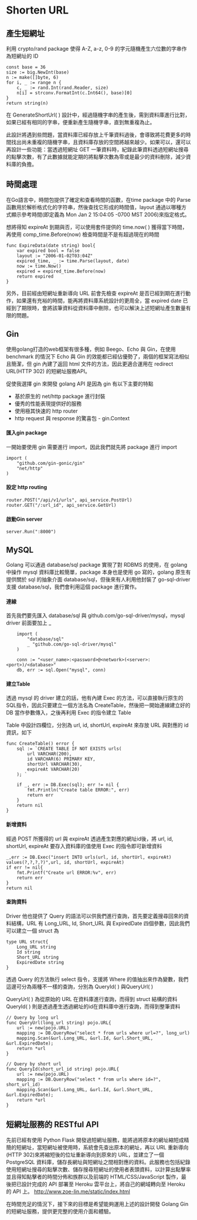 # Shorten URL

## 產生短網址
利用 crypto/rand package 使得 A-Z, a-z, 0-9 的字元隨機產生六位數的字串作為短網址的 ID
```
const base = 36
size := big.NewInt(base)
n := make([]byte, 6)
for i, _ := range n {
    c, _ := rand.Int(rand.Reader, size)
    n[i] = strconv.FormatInt(c.Int64(), base)[0]
}
return string(n)
```
在 GenerateShortUrl( ) 設計中，經過隨機字串的產生後，需到資料庫進行比對，如果已經有相同的字串，便重新產生隨機字串，直到無重複為止。

此設計將遇到些問題，當資料庫已經存放上千筆資料過後，會導致將花費更多的時間找出尚未重複的隨機字串，且資料庫存放的空間將越來越少。如果可以，還可以再設計一些功能：當透過短網址 GET 一筆資料時，紀錄此筆資料透過短網址搜尋的點擊次數，有了此數據就能定期的將點擊次數為零或是最少的資料刪除，減少資料庫的負擔。

## 時間處理
在Go語言中，時間包提供了確定和查看時間的函數，在time package 中的 Parse 函數用於解析格式化的字符串，然後查找它形成的時間值，layout 通過以哪種方式顯示參考時間(即定義為 Mon Jan 2 15:04:05 -0700 MST 2006)來指定格式。

想將得知 expireAt 到期與否，可以使用套件提供的 time.now( ) 獲得當下時間，再使用 comp_time.Before(now) 檢查時間是不是有超過現在的時間
```
func ExpireData(date string) bool{
	var expired bool = false
	layout := "2006-01-02T03:04Z"
	expired_time, _ := time.Parse(layout, date)
	now := time.Now()
	expired = expired_time.Before(now)
	return expired
}
```

另外，目前經由短網址重新導向 URL 前會先檢查 expireAt 是否已經到期在進行動作，如果還有充裕的時間，能再將資料庫系統設計的更周全，當 expired date 已經到了期限時，會將該筆資料從資料庫中刪除，也可以解決上述短網址產生數量有限的問題。

## Gin
使用golang打造的web框架有很多種，例如 Beego、Echo 與 Gin，在使用 benchmark 的情況下 Echo 與 Gin 的效能都已經佔優勢了，兩個的框架寫法相似且簡潔，但 gin 內建了返回 html 文件的方法，因此更適合運用在 redirect URL(HTTP 302) 的短網址服務API。

促使我選擇 gin 來開發 golang API 是因為 gin 有以下主要的特點
* 基於原生的 net/http package 進行封裝
* 優秀的性能表現提供好的服務
* 使用極其快速的 http router
* http request 與 response 的驚喜包 - gin.Context


#### 匯入gin package
一開始要使用 gin 需要進行 import，因此我們就先將 package 進行 import
```
import (
    "github.com/gin-gonic/gin"
    "net/http"
)
```
#### 設定 http routing
```
router.POST("/api/v1/urls", api_service.PostUrl)
router.GET("/:url_id", api_service.GetUrl)
```
#### 啟動Gin server
```
server.Run(":8000")
```

## MySQL
Golang 可以通過 database/sql package 實現了對 RDBMS 的使用，在 golang 中操作 mysql 資料庫比較簡單，package 本身也是使用 go 寫的，golang 原生有提供關於 sql 的抽象介面 database/sql，但後來有人利用他封裝了 go-sql-driver 支援 database/sql，我們會利用這個 package 進行實作。
#### 連線
首先我們要先匯入 database/sql 與 github.com/go-sql-driver/mysql，mysql driver 前面要加上 _
```
    import (
        "database/sql"
        _ "github.com/go-sql-driver/mysql"
    )
```
```
	conn := "<user_name>:<password>@<network>(<server>:<port>)/<database>"
	db, err := sql.Open("mysql", conn)
```
#### 建立Table
透過 mysql 的 driver 建立的話，他有內建 Exec 的方法，可以直接執行原生的SQL指令，因此只要建立一個方法名為 CreateTable，然後把一開始連線建立好的 DB 當作參數傳入，之後再利用 Exec 的指令建立 Table

Table 中設計四欄位，分別為 url, id, shortUrl, expireAt 來存放 URL 與對應的 id 資訊，如下
```
func CreateTable() error {
	sql := `CREATE TABLE IF NOT EXISTS urls(
        url VARCHAR(200),
        id VARCHAR(6) PRIMARY KEY,
        shortUrl VARCHAR(30),
        expireAt VARCHAR(20)
	); `

	if _, err := DB.Exec(sql); err != nil {
		fmt.Println("Create table ERROR:", err)
		return err
	}
	return nil
}
```
#### 新增資料
經過 POST 所獲得的 url 與 expireAt 透過產生對應的網址id後，將 url, id, shortUrl, expireAt 要存入資料庫的值使用 Exec 的指令即可新增資料
```
_,err := DB.Exec("insert INTO urls(url, id, shortUrl, expireAt) values(?,?,?,?)",url, id, shortUrl, expireAt)
if err != nil{
    fmt.Printf("Create url ERROR:%v", err)
    return err
}
return nil
```
#### 查詢資料
Driver 他也提供了 Query 的語法可以供我們進行查詢，首先要定義搜尋回來的資料結構，URL 有 Long_URL, Id, Short_URL 與 ExpiredDate 四個參數，因此我們可以建立一個 struct 為
```
type URL struct{
	Long_URL string 
	Id string 
	Short_URL string 
	ExpiredDate string 
}
```
透過 Query 的方法執行 select 指令，支援將 Where 的值抽出來作為變數，我們這邊可分為兩種不一樣的查詢，分別為 QueryId( ) 與QueryUrl( )

QueryUrl( ) 為從原始的 URL 在資料庫進行查詢，而得到 struct 結構的資料
QueryId( ) 則是透過產生透過網址的id在資料庫中進行查詢，而得到整筆資料
```
// Query by long url
func QueryUrl(long_url string) pojo.URL{
	url := new(pojo.URL)
	mapping := DB.QueryRow("select * from urls where url=?", long_url)
	mapping.Scan(&url.Long_URL, &url.Id, &url.Short_URL, &url.ExpiredDate);
	return *url
}

// Query by short url
func QueryId(short_url_id string) pojo.URL{
	url := new(pojo.URL)
	mapping := DB.QueryRow("select * from urls where id=?", short_url_id)
	mapping.Scan(&url.Long_URL, &url.Id, &url.Short_URL, &url.ExpiredDate);
	return *url
}
```

## 短網址服務的 RESTful API 
先前已經有使用 Python Flask 開發過短網址服務，能將過將原本的網址縮短成精簡的短網址，當短網址被使用時，系統會先查出原本的網址，再以 URL 重新導向(HTTP 302)來將縮短後的位址重新導向到原來的 URL，並建立了一個 PostgreSQL 資料庫，儲存⻑網址與短網址之間相對應的資料。此服務也包括紀錄使用短網址搜尋的點擊次數、儲存搜尋短網址的使用者表頭資料，以計算出點擊率並且得知點擊者的時間分佈和族群以及前端的 HTML/CSS/JavaScript 製作，最後把已設計完成的 API 部署至 Heroku 雲平台上，將自己的網域轉向至 Heroku 的 API 上。
<http://www.zoe-lin.me/static/index.html>  

在時間充足的情況下，接下來的目標是希望能夠運用上述的設計開發 Golang Gin 的短網址服務，提供更完整的使用介面和體驗。